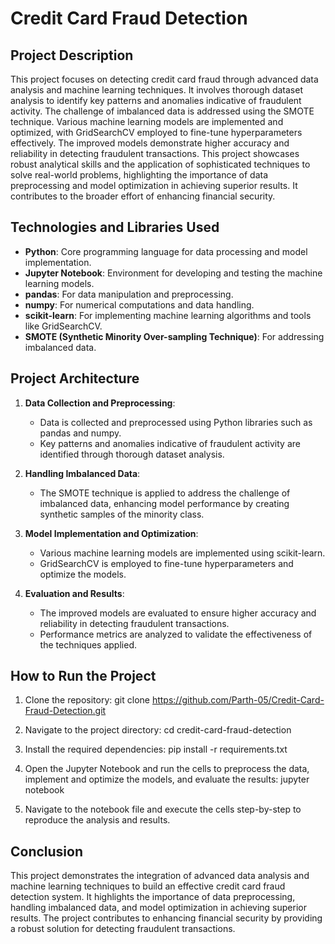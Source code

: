 # Credit Card Fraud Detection

## Project Description

This project focuses on detecting credit card fraud through advanced data analysis and machine learning techniques. It involves thorough dataset analysis to identify key patterns and anomalies indicative of fraudulent activity. The challenge of imbalanced data is addressed using the SMOTE technique. Various machine learning models are implemented and optimized, with GridSearchCV employed to fine-tune hyperparameters effectively. The improved models demonstrate higher accuracy and reliability in detecting fraudulent transactions. This project showcases robust analytical skills and the application of sophisticated techniques to solve real-world problems, highlighting the importance of data preprocessing and model optimization in achieving superior results. It contributes to the broader effort of enhancing financial security.

## Technologies and Libraries Used

- **Python**: Core programming language for data processing and model implementation.
- **Jupyter Notebook**: Environment for developing and testing the machine learning models.
- **pandas**: For data manipulation and preprocessing.
- **numpy**: For numerical computations and data handling.
- **scikit-learn**: For implementing machine learning algorithms and tools like GridSearchCV.
- **SMOTE (Synthetic Minority Over-sampling Technique)**: For addressing imbalanced data.

## Project Architecture

1. **Data Collection and Preprocessing**:
    - Data is collected and preprocessed using Python libraries such as pandas and numpy.
    - Key patterns and anomalies indicative of fraudulent activity are identified through thorough dataset analysis.
    
2. **Handling Imbalanced Data**:
    - The SMOTE technique is applied to address the challenge of imbalanced data, enhancing model performance by creating synthetic samples of the minority class.
    
3. **Model Implementation and Optimization**:
    - Various machine learning models are implemented using scikit-learn.
    - GridSearchCV is employed to fine-tune hyperparameters and optimize the models.
    
4. **Evaluation and Results**:
    - The improved models are evaluated to ensure higher accuracy and reliability in detecting fraudulent transactions.
    - Performance metrics are analyzed to validate the effectiveness of the techniques applied.

## How to Run the Project

1. Clone the repository:
    git clone https://github.com/Parth-05/Credit-Card-Fraud-Detection.git
    
2. Navigate to the project directory:
    cd credit-card-fraud-detection
    
3. Install the required dependencies:
    pip install -r requirements.txt
    
4. Open the Jupyter Notebook and run the cells to preprocess the data, implement and optimize the models, and evaluate the results:
    jupyter notebook
    
5. Navigate to the notebook file and execute the cells step-by-step to reproduce the analysis and results.

## Conclusion

This project demonstrates the integration of advanced data analysis and machine learning techniques to build an effective credit card fraud detection system. It highlights the importance of data preprocessing, handling imbalanced data, and model optimization in achieving superior results. The project contributes to enhancing financial security by providing a robust solution for detecting fraudulent transactions.
